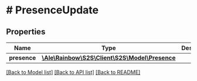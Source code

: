 # # PresenceUpdate

## Properties

Name | Type | Description | Notes
------------ | ------------- | ------------- | -------------
**presence** | [**\Ale\Rainbow\S2S\Client\S2S\Model\Presence**](Presence.md) |  | [optional] 

[[Back to Model list]](../../README.md#documentation-for-models) [[Back to API list]](../../README.md#documentation-for-api-endpoints) [[Back to README]](../../README.md)


